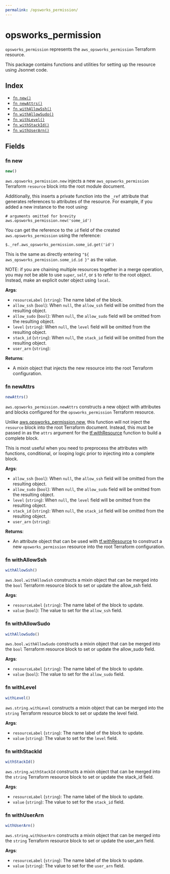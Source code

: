 ```yaml
---
permalink: /opsworks_permission/
---
```


# opsworks_permission

`opsworks_permission` represents the `aws_opsworks_permission` Terraform resource.



This package contains functions and utilities for setting up the resource using Jsonnet code.


## Index

* [`fn new()`](#fn-new)
* [`fn newAttrs()`](#fn-newattrs)
* [`fn withAllowSsh()`](#fn-withallowssh)
* [`fn withAllowSudo()`](#fn-withallowsudo)
* [`fn withLevel()`](#fn-withlevel)
* [`fn withStackId()`](#fn-withstackid)
* [`fn withUserArn()`](#fn-withuserarn)

## Fields

### fn new

```ts
new()
```


`aws.opsworks_permission.new` injects a new `aws_opsworks_permission` Terraform `resource`
block into the root module document.

Additionally, this inserts a private function into the `_ref` attribute that generates references to attributes of the
resource. For example, if you added a new instance to the root using:

    # arguments omitted for brevity
    aws.opsworks_permission.new('some_id')

You can get the reference to the `id` field of the created `aws.opsworks_permission` using the reference:

    $._ref.aws_opsworks_permission.some_id.get('id')

This is the same as directly entering `"${ aws_opsworks_permission.some_id.id }"` as the value.

NOTE: if you are chaining multiple resources together in a merge operation, you may not be able to use `super`, `self`,
or `$` to refer to the root object. Instead, make an explicit outer object using `local`.

**Args**:
  - `resourceLabel` (`string`): The name label of the block.
  - `allow_ssh` (`bool`):  When `null`, the `allow_ssh` field will be omitted from the resulting object.
  - `allow_sudo` (`bool`):  When `null`, the `allow_sudo` field will be omitted from the resulting object.
  - `level` (`string`):  When `null`, the `level` field will be omitted from the resulting object.
  - `stack_id` (`string`):  When `null`, the `stack_id` field will be omitted from the resulting object.
  - `user_arn` (`string`): 

**Returns**:
- A mixin object that injects the new resource into the root Terraform configuration.


### fn newAttrs

```ts
newAttrs()
```


`aws.opsworks_permission.newAttrs` constructs a new object with attributes and blocks configured for the `opsworks_permission`
Terraform resource.

Unlike [aws.opsworks_permission.new](#fn-opsworkspermissionnew), this function will not inject the `resource`
block into the root Terraform document. Instead, this must be passed in as the `attrs` argument for the
[tf.withResource](https://github.com/tf-libsonnet/core/tree/main/docs#fn-withresource) function to build a complete block.

This is most useful when you need to preprocess the attributes with functions, conditional, or looping logic prior to
injecting into a complete block.

**Args**:
  - `allow_ssh` (`bool`):  When `null`, the `allow_ssh` field will be omitted from the resulting object.
  - `allow_sudo` (`bool`):  When `null`, the `allow_sudo` field will be omitted from the resulting object.
  - `level` (`string`):  When `null`, the `level` field will be omitted from the resulting object.
  - `stack_id` (`string`):  When `null`, the `stack_id` field will be omitted from the resulting object.
  - `user_arn` (`string`): 

**Returns**:
  - An attribute object that can be used with [tf.withResource](https://github.com/tf-libsonnet/core/tree/main/docs#fn-withresource) to construct a new `opsworks_permission` resource into the root Terraform configuration.


### fn withAllowSsh

```ts
withAllowSsh()
```

`aws.bool.withAllowSsh` constructs a mixin object that can be merged into the `bool`
Terraform resource block to set or update the allow_ssh field.



**Args**:
  - `resourceLabel` (`string`): The name label of the block to update.
  - `value` (`bool`): The value to set for the `allow_ssh` field.


### fn withAllowSudo

```ts
withAllowSudo()
```

`aws.bool.withAllowSudo` constructs a mixin object that can be merged into the `bool`
Terraform resource block to set or update the allow_sudo field.



**Args**:
  - `resourceLabel` (`string`): The name label of the block to update.
  - `value` (`bool`): The value to set for the `allow_sudo` field.


### fn withLevel

```ts
withLevel()
```

`aws.string.withLevel` constructs a mixin object that can be merged into the `string`
Terraform resource block to set or update the level field.



**Args**:
  - `resourceLabel` (`string`): The name label of the block to update.
  - `value` (`string`): The value to set for the `level` field.


### fn withStackId

```ts
withStackId()
```

`aws.string.withStackId` constructs a mixin object that can be merged into the `string`
Terraform resource block to set or update the stack_id field.



**Args**:
  - `resourceLabel` (`string`): The name label of the block to update.
  - `value` (`string`): The value to set for the `stack_id` field.


### fn withUserArn

```ts
withUserArn()
```

`aws.string.withUserArn` constructs a mixin object that can be merged into the `string`
Terraform resource block to set or update the user_arn field.



**Args**:
  - `resourceLabel` (`string`): The name label of the block to update.
  - `value` (`string`): The value to set for the `user_arn` field.
